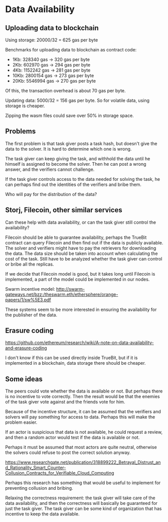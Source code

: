 # Data Availability

## Uploading data to blockchain

Using storage: 20000/32 = 625 gas per byte

Benchmarks for uploading data to blockchain as contract code:
 * 1Kb: 328340 gas -> 320 gas per byte
 * 2Kb: 602970 gas -> 294 gas per byte
 * 4Kb: 1152242 gas -> 281 gas per byte
 * 10Kb: 2800154 gas -> 273 gas per byte
 * 20Kb: 5546994 gas -> 270 gas per byte

Of this, the transaction overhead is about 70 gas per byte.

Updating data: 5000/32 = 156 gas per byte. So for volatile data, using storage is cheaper.

Zipping the wasm files could save over 50% in storage space.

## Problems

The first problem is that task giver posts a task hash, but doesn't give the data to the solver. It is hard to determine which one is wrong.

The task giver can keep giving the task, and withhold the data until he himself is assigned to become the solver. Then he can post a wrong answer, and the verifiers cannot challenge.

If the task giver controls access to the data needed for solving the task, he can perhaps find out the identities of the verifiers and bribe them.

Who will pay for the distribution of the data?

## Storj, Filecoin, other similar services

Can these help with data availability, or can the task giver still control the availability?

Filecoin should be able to guarantee availability, perhaps the TrueBit contract can query Filecoin and then find out if the data is publicly available. The solver and verifiers might have to pay the retrievers for downloading the data. The data size should be taken into account when calculating the cost of the task. Still have to be analyzed whether the task giver can control or bribe all the replicas.

If we decide that Filecoin model is good, but it takes long until Filecoin is implemented, a part of the model could be implemented in our nodes.

Swarm incentive model: http://swarm-gateways.net/bzz:/theswarm.eth/ethersphere/orange-papers/1/sw%5E3.pdf

These systems seem to be more interested in ensuring the availability for the publisher of the data.

## Erasure coding

https://github.com/ethereum/research/wiki/A-note-on-data-availability-and-erasure-coding

I don't know if this can be used directly inside TrueBit, but if it is implemented in a blockchain, data storage there should be cheaper.

## Some ideas

The peers could vote whether the data is available or not. But perhaps there is no incentive to vote correctly. Then the result would be that the enemies of the task giver vote against and the friends vote for him.

Because of the incentive structure, it can be assumed that the verifiers and solvers will pay something for access to data. Perhaps this will make the problem easier.

If an actor is suspicious that data is not available, he could request a review, and then a random actor would test if the data is available or not.

Perhaps it must be assumed that most actors are quite neutral, otherwise the solvers could refuse to post the correct solution anyway.

https://www.researchgate.net/publication/318899222_Betrayal_Distrust_and_Rationality_Smart_Counter-Collusion_Contracts_for_Verifiable_Cloud_Computing

Perhaps this research has something that would be useful to implement for preventing collusion and bribing.

Relaxing the correctness requirement: the task giver will take care of the data availability, and then the correctness will basically be guaranteed for just the task giver. The task giver can be some kind of organization that has incentive to keep the data available.

